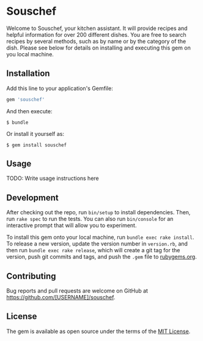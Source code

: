 # Souschef

Welcome to Souschef, your kitchen assistant. It will provide recipes and helpful information for over 200 different dishes.
You are free to search recipes by several methods, such as by name or by the category of the dish. 
Please see below for details on installing and executing this gem on you local machine.

## Installation

Add this line to your application's Gemfile:

```ruby
gem 'souschef'
```

And then execute:

    $ bundle

Or install it yourself as:

    $ gem install souschef

## Usage

TODO: Write usage instructions here

## Development

After checking out the repo, run `bin/setup` to install dependencies. Then, run `rake spec` to run the tests. You can also run `bin/console` for an interactive prompt that will allow you to experiment.

To install this gem onto your local machine, run `bundle exec rake install`. To release a new version, update the version number in `version.rb`, and then run `bundle exec rake release`, which will create a git tag for the version, push git commits and tags, and push the `.gem` file to [rubygems.org](https://rubygems.org).

## Contributing

Bug reports and pull requests are welcome on GitHub at https://github.com/[USERNAME]/souschef.

## License

The gem is available as open source under the terms of the [MIT License](https://opensource.org/licenses/MIT).
